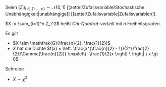 Seien $(Z_i)_{i \in \{ 1, \dots, n \}} \sim \mathcal{N}(0, 1)$ [[zettel/Zufallsvariable/Stochastische Unabhängigkeit|unabhängige]] [[zettel/Zufallsvariable|Zufallsvariablen]].

$X := \sum_{i=1}^n Z_i^2$ heißt *Chi-Quadrat-verteilt* mit $n$ Freiheitsgraden.

Es gilt
- $X \sim \mathfrak{G}(\frac{n}{2}, \frac{1}{2})$
- $X$ hat die Dichte $f(x) = \left. \frac{x^{\frac{n}{2} - 1}}{2^{\frac{2}{2}}\Gamma(\frac{n}{2})} \exp\left( -\frac{1}{2}x \right) \ \right| \ x \gt 0$

Schreibe
- $X \sim \chi^2$